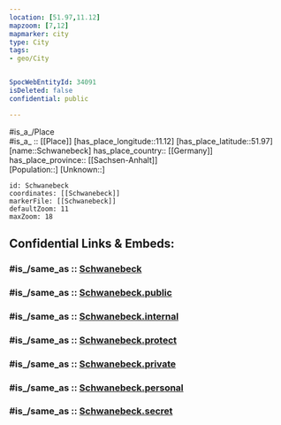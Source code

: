 ```yaml
---
location: [51.97,11.12] 
mapzoom: [7,12] 
mapmarker: city 
type: City
tags:
- geo/City


SpocWebEntityId: 34091
isDeleted: false
confidential: public

---
```

#is_a_/Place  
#is_a_ :: [[Place]] 
[has_place_longitude::11.12] 
[has_place_latitude::51.97] 
[name::Schwanebeck] 
has_place_country:: [[Germany]]  
has_place_province:: [[Sachsen-Anhalt]]  
[Population::] 
[Unknown::] 


```leaflet
id: Schwanebeck
coordinates: [[Schwanebeck]] 
markerFile: [[Schwanebeck]] 
defaultZoom: 11 
maxZoom: 18
```


## Confidential Links & Embeds: 

### #is_/same_as :: [Schwanebeck](/_Standards/Earth/Continent/Europe/Europe~Central/Germany/Germany~East/Sachsen-Anhalt/counties~SA/Harz/cities~Harz/Vorharz/City/Schwanebeck.md) 

### #is_/same_as :: [Schwanebeck.public](/_public/Earth/Continent/Europe/Europe~Central/Germany/Germany~East/Sachsen-Anhalt/counties~SA/Harz/cities~Harz/Vorharz/City/Schwanebeck.public.md) 

### #is_/same_as :: [Schwanebeck.internal](/_internal/Earth/Continent/Europe/Europe~Central/Germany/Germany~East/Sachsen-Anhalt/counties~SA/Harz/cities~Harz/Vorharz/City/Schwanebeck.internal.md) 

### #is_/same_as :: [Schwanebeck.protect](/_protect/Earth/Continent/Europe/Europe~Central/Germany/Germany~East/Sachsen-Anhalt/counties~SA/Harz/cities~Harz/Vorharz/City/Schwanebeck.protect.md) 

### #is_/same_as :: [Schwanebeck.private](/_private/Earth/Continent/Europe/Europe~Central/Germany/Germany~East/Sachsen-Anhalt/counties~SA/Harz/cities~Harz/Vorharz/City/Schwanebeck.private.md) 

### #is_/same_as :: [Schwanebeck.personal](/_personal/Earth/Continent/Europe/Europe~Central/Germany/Germany~East/Sachsen-Anhalt/counties~SA/Harz/cities~Harz/Vorharz/City/Schwanebeck.personal.md) 

### #is_/same_as :: [Schwanebeck.secret](/_secret/Earth/Continent/Europe/Europe~Central/Germany/Germany~East/Sachsen-Anhalt/counties~SA/Harz/cities~Harz/Vorharz/City/Schwanebeck.secret.md)

